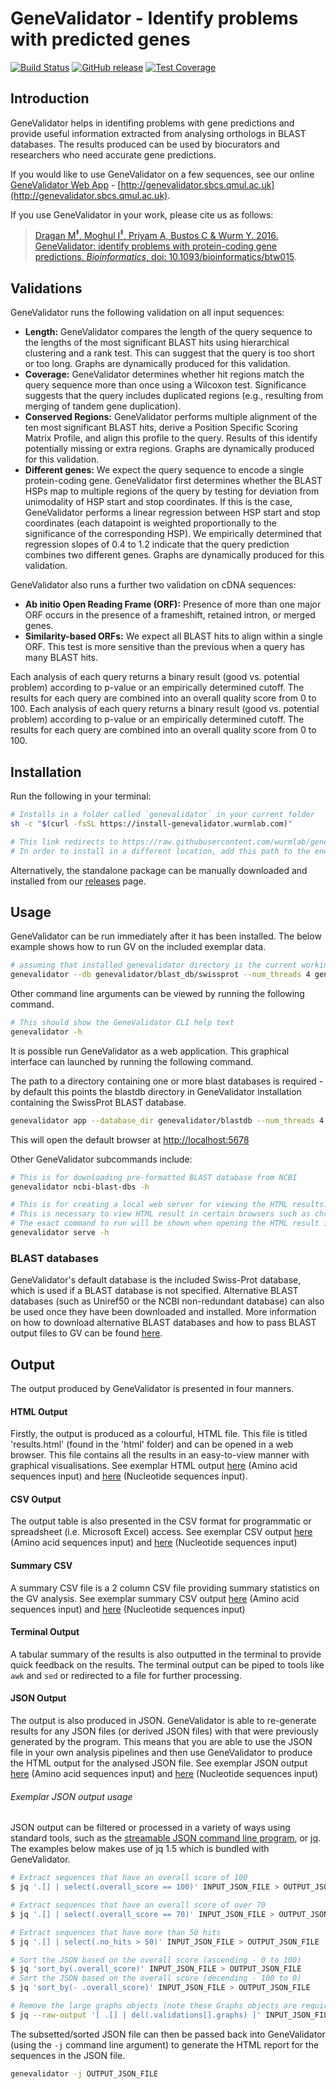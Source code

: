 # GeneValidator - Identify problems with predicted genes
[![Build Status](https://travis-ci.org/wurmlab/genevalidator.svg?branch=master)](https://travis-ci.org/wurmlab/genevalidator)
[![GitHub release](https://img.shields.io/github/release/wurmlab/genevalidator.svg)](https://github.com/wurmlab/genevalidator/releases/latest)
[![Test Coverage](https://codeclimate.com/github/wurmlab/GeneValidator/badges/coverage.svg)](https://codeclimate.com/github/wurmlab/GeneValidator)




## Introduction
GeneValidator helps in identifing problems with gene predictions and provide useful information extracted from analysing orthologs in BLAST databases. The results produced can be used by biocurators and researchers who need accurate gene predictions.

If you would like to use GeneValidator on a few sequences, see our online [GeneValidator Web App](http://genevalidator.sbcs.qmul.ac.uk) - [http://genevalidator.sbcs.qmul.ac.uk](http://genevalidator.sbcs.qmul.ac.uk).


If you use GeneValidator in your work, please cite us as follows:
> [Dragan M<sup>&Dagger;</sup>, Moghul I<sup>&Dagger;</sup>, Priyam A, Bustos C & Wurm Y. 2016. GeneValidator: identify problems with protein-coding gene predictions. <em>Bioinformatics</em>, doi: 10.1093/bioinformatics/btw015](https://academic.oup.com/bioinformatics/article/32/10/1559/1742817/GeneValidator-identify-problems-with-protein).




## Validations
GeneValidator runs the following validation on all input sequences:

- **Length:** GeneValidator compares the length of the query sequence to the lengths of the most significant BLAST hits using hierarchical clustering and a rank test. This can suggest that the query is too short or too long. Graphs are dynamically produced for this validation.
- **Coverage:** GeneValidator determines whether hit regions match the query sequence more than once using a Wilcoxon test. Significance suggests that the query includes duplicated regions (e.g., resulting from merging of tandem gene duplication).
- **Conserved Regions:** GeneValidator performs multiple alignment of the ten most significant BLAST hits, derive a Position Specific Scoring Matrix Profile, and align this profile to the query. Results of this identify potentially missing or extra regions. Graphs are dynamically produced for this validation.
- **Different genes:** We expect the query sequence to encode a single protein-coding gene. GeneValidator first determines whether the BLAST HSPs map to multiple regions of the query by testing for deviation from unimodality of HSP start and stop coordinates. If this is the case, GeneValidator performs a linear regression between HSP start and stop coordinates (each datapoint is weighted proportionally to the significance of the corresponding HSP). We empirically determined that regression slopes of 0.4 to 1.2 indicate that the query prediction combines two different genes. Graphs are dynamically produced for this validation.

GeneValidator also runs a further two validation on cDNA sequences:

- **Ab initio Open Reading Frame (ORF):** Presence of more than one major ORF occurs in the presence of a frameshift, retained intron, or merged genes.
- **Similarity-based ORFs:** We expect all BLAST hits to align within a single ORF. This test is more sensitive than the previous when a query has many BLAST hits.

Each analysis of each query returns a binary result (good vs. potential problem) according to p-value or an empirically determined cutoff. The results for each query are combined into an overall quality score from 0 to 100. Each analysis of each query returns a binary result (good vs. potential problem) according to p-value or an empirically determined cutoff. The results for each query are combined into an overall quality score from 0 to 100.


## Installation

Run the following in your terminal:

```bash
# Installs in a folder called `genevalidator` in your current folder
sh -c "$(curl -fsSL https://install-genevalidator.wurmlab.com)"

# This link redirects to https://raw.githubusercontent.com/wurmlab/genevalidator/master/install.sh
# In order to install in a different location, add this path to the end of the above command
```

Alternatively, the standalone package can be manually downloaded and installed from our [releases](https://github.com/wurmlab/genevalidator/releases/latest) page.


## Usage

GeneValidator can be run immediately after it has been installed. The below example shows how to run GV on the included exemplar data.

```bash
# assuming that installed genevalidator directory is the current working directory
genevalidator --db genevalidator/blast_db/swissprot --num_threads 4 genevalidator/exemplar_data/protein_data.fa
```

Other command line arguments can be viewed by running the following command.
```bash
# This should show the GeneValidator CLI help text
genevalidator -h
```

It is possible run GeneValidator as a web application. This graphical interface can launched by running the following command.

The path to a directory containing one or more blast databases is required - by default this points the blastdb directory in GeneValidator installation containing the SwissProt BLAST database.

```bash
genevalidator app --database_dir genevalidator/blastdb --num_threads 4
```

This will open the default browser at [http://localhost:5678](http://localhost:5678)

Other GeneValidator subcommands include:

```bash
# This is for downloading pre-formatted BLAST database from NCBI
genevalidator ncbi-blast-dbs -h

# This is for creating a local web server for viewing the HTML results.
# This is necessary to view HTML result in certain browsers such as chrome.
# The exact command to run will be shown when opening the HTML result in a browser.
genevalidator serve -h
```


### BLAST databases
GeneValidator's default database is the included Swiss-Prot database, which is used if a BLAST database is not specified. Alternative BLAST databases (such as Uniref50 or the NCBI non-redundant database) can also be used once they have been downloaded and installed. More information on how to download alternative BLAST databases and how to pass BLAST output files to GV can be found [here](https://gist.github.com/IsmailM/3e3519de18c5b8b36d8aa0f223fb7948).

## Output
The output produced by GeneValidator is presented in four manners.

#### HTML Output
Firstly, the output is produced as a colourful, HTML file. This file is titled 'results.html' (found in the 'html' folder) and can be opened in a web browser. This file contains all the results in an easy-to-view manner with graphical visualisations. See exemplar HTML output [here](https://wurmlab.github.io/tools/genevalidator/exemplar_data/protein_input/protein_query_results) (Amino acid sequences input) and [here](https://wurmlab.github.io/tools/genevalidator/exemplar_data/genetic_input/genetic_query_results) (Nucleotide sequences input).

#### CSV Output
The output table is also presented in the CSV format for programmatic or spreadsheet (i.e. Microsoft Excel) access. See exemplar CSV output [here](https://wurmlab.github.io/tools/genevalidator/exemplar_data/protein_input/protein_query_results.csv) (Amino acid sequences input) and [here](https://wurmlab.github.io/tools/genevalidator/exemplar_data/genetic_input/genetic_query_results.csv) (Nucleotide sequences input)

#### Summary CSV
A summary CSV file is a 2 column CSV file providing summary statistics on the GV analysis. See exemplar summary CSV output [here](https://wurmlab.github.io/tools/genevalidator/exemplar_data/protein_input/protein_query_summary.csv) (Amino acid sequences input) and [here](https://wurmlab.github.io/tools/genevalidator/exemplar_data/genetic_input/genetic_query_summary.csv) (Nucleotide sequences input)

#### Terminal Output
A tabular summary of the results is also outputted in the terminal to provide quick feedback on the results. The terminal output can be piped to tools like `awk` and `sed` or redirected to a file for further processing.

#### JSON Output
The output is also produced in JSON. GeneValidator is able to re-generate results for any JSON files (or derived JSON files) with that were previously generated by the program. This means that you are able to use the JSON file in your own analysis pipelines and then use GeneValidator to produce the HTML output for the analysed JSON file. See exemplar JSON output [here](https://wurmlab.github.io/tools/genevalidator/exemplar_data/protein_input/protein_query_results.json) (Amino acid sequences input) and [here](https://wurmlab.github.io/tools/genevalidator/exemplar_data/genetic_input/genetic_query_results.json) (Nucleotide sequences input)

###### Exemplar JSON output usage
JSON output can be filtered or processed in a variety of ways using standard tools, such as the [streamable JSON command line program](http://trentm.com/json/), or [jq](https://stedolan.github.io/jq/). The examples below makes use of jq 1.5 which is bundled with GeneValidator.

```bash
# Extract sequences that have an overall score of 100
$ jq '.[] | select(.overall_score == 100)' INPUT_JSON_FILE > OUTPUT_JSON_FILE

# Extract sequences that have an overall score of over 70
$ jq '.[] | select(.overall_score == 70)' INPUT_JSON_FILE > OUTPUT_JSON_FILE

# Extract sequences that have more than 50 hits
$ jq '.[] | select(.no_hits > 50)' INPUT_JSON_FILE > OUTPUT_JSON_FILE

# Sort the JSON based on the overall score (ascending - 0 to 100)
$ jq 'sort_by(.overall_score)' INPUT_JSON_FILE > OUTPUT_JSON_FILE
# Sort the JSON based on the overall score (decending - 100 to 0)
$ jq 'sort_by(- .overall_score)' INPUT_JSON_FILE > OUTPUT_JSON_FILE

# Remove the large graphs objects (note these Graphs objects are required if you wish to pass the json back into GV using the `-j` option - see below)
$ jq --raw-output '[ .[] | del(.validations[].graphs) ]' INPUT_JSON_FILE > OUTPUT_JSON_FILE
```

The subsetted/sorted JSON file can then be passed back into GeneValidator (using the `-j` command line argument) to generate the HTML report for the sequences in the JSON file.

```bash
genevalidator -j OUTPUT_JSON_FILE
```

